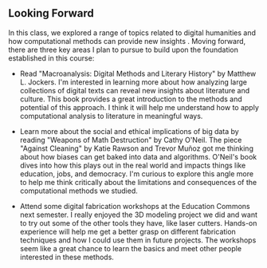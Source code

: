 ‎ ‎ ‎ ‎ ‎ ‎ ‎ ‎ ‎ ‎
## Looking Forward 
In this class, we explored a range of topics related to digital humanities and how computational methods can provide new insights . Moving forward, there are three key areas I plan to pursue to build upon the foundation established in this course:
* Read "Macroanalysis: Digital Methods and Literary History" by Matthew L. Jockers. I'm interested in learning more about how analyzing large collections of digital texts can reveal new insights about literature and culture. This book provides a great introduction to the methods and potential of this approach. I think it will help me understand how to apply computational analysis to literature in meaningful ways.
  
* Learn more about the social and ethical implications of big data by reading "Weapons of Math Destruction" by Cathy O'Neil. The piece "Against Cleaning" by Katie Rawson and Trevor Muñoz got me thinking about how biases can get baked into data and algorithms. O'Neil's book dives into how this plays out in the real world and impacts things like education, jobs, and democracy. I'm curious to explore this angle more to help me think critically about the limitations and consequences of the computational methods we studied.
  
* Attend some digital fabrication workshops at the Education Commons next semester. I really enjoyed the 3D modeling project we did and want to try out some of the other tools they have, like laser cutters. Hands-on experience will help me get a better grasp on different fabrication techniques and how I could use them in future projects. The workshops seem like a great chance to learn the basics and meet other people interested in these methods.

